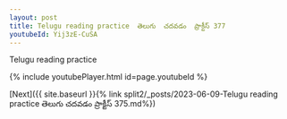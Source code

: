 ```yaml
---
layout: post
title: Telugu reading practice  తెలుగు  చదవడం  ప్రాక్టీస్ 377
youtubeId: Yij3zE-CuSA
---
```

 
 
Telugu reading practice
 
 
 
 
 


{% include youtubePlayer.html id=page.youtubeId %}
 
[Next]({{ site.baseurl }}{% link  split2/_posts/2023-06-09-Telugu reading practice  తెలుగు  చదవడం  ప్రాక్టీస్ 375.md%})
 
